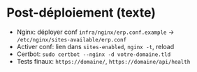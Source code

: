 # Post-déploiement (texte)

- Nginx: déployer conf `infra/nginx/erp.conf.example` → `/etc/nginx/sites-available/erp.conf`
- Activer conf: lien dans `sites-enabled`, `nginx -t`, reload
- Certbot: `sudo certbot --nginx -d votre-domaine.tld`
- Tests finaux: `https://domaine/`, `https://domaine/api/health`
